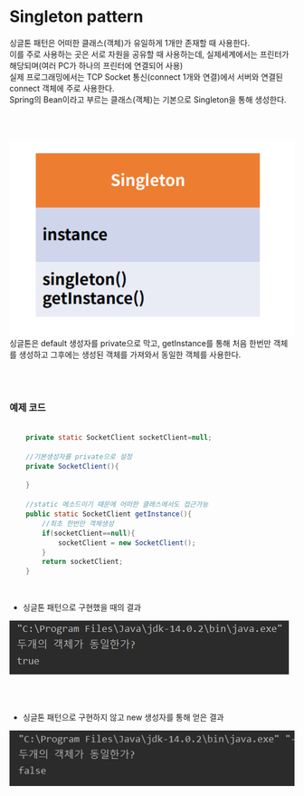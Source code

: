 # Singleton pattern

싱글톤 패턴은 어떠한 클래스(객체)가 유일하게 1개만 존재할 때 사용한다.<br>
이를 주로 사용하는 곳은 서로 자원을 공유할 때 사용하는데, 실제세계에서는 프린터가 해당되며(여러 PC가 하나의 프린터에 연결되어 사용) <br>
실제 프로그래밍에서는 TCP Socket 통신(connect 1개와 연결)에서 서버와 연결된 connect 객체에 주로 사용한다.<br>
Spring의 Bean이라고 부르는 클래스(객체)는 기본으로 Singleton을 통해 생성한다.

<br><br>

<img src="./img/Singleton.PNG">
<br>
싱글톤은 default 생성자를 private으로 막고, getInstance를 통해 처음 한번만 객체를 생성하고 그후에는 생성된 객체를 가져와서 동일한 객체를 사용한다.

<br><br>

### 예제 코드

```java

    private static SocketClient socketClient=null;

    //기본생성자를 private으로 설정
    private SocketClient(){

    }

    //static 메소드이기 때문에 어떠한 클래스에서도 접근가능
    public static SocketClient getInstance(){
        //최초 한번만 객체생성
        if(socketClient==null){
            socketClient = new SocketClient();
        }
        return socketClient;
    }

```
<br>

- 싱글톤 패턴으로 구현했을 때의 결과

<img src="./img/singleton_code.PNG">

<br><br>

- 싱글톤 패턴으로 구현하지 않고 new 생성자를 통해 얻은 결과

<img src="./img/singleton_code2.PNG">
<br>

